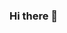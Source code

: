 ### Hi there 👋

<!--
**DRGutierrez/DRGutierrez** is a ✨ _special_ ✨ repository because its `README.md` (this file) appears on your GitHub profile.

Here are some ideas to get you started:

- 🔭 I’m currently working on many projects for Royal Caribbean, making Royal Caribbean the best vacation experience.
- 🌱 I’m currently learning Python and GitHub
- 👯 I’m looking to collaborate on any project. Feel free to reach out and collaborate.
- 🤔 I’m looking for help with Python, I'm a begginer and all the support I can get will help tremendously.
- 💬 I'll help answer any questions you have
- 📫 How to reach me: www.linkedin.com/in/danielgutierrez84
- 😄 Pronouns: him/he
-->
